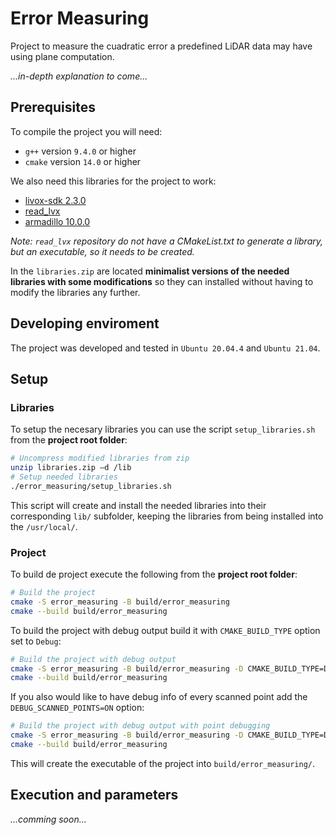 # Error Measuring

Project to measure the cuadratic error a predefined LiDAR data may have using plane computation.

*...in-depth explanation to come...*

## Prerequisites

To compile the project you will need:

- `g++` version `9.4.0` or higher
- `cmake` version `14.0` or higher

We also need this libraries for the project to work:

- [livox-sdk 2.3.0](https://github.com/Livox-SDK/Livox-SDK/releases/tag/v2.3.0)
- [read_lvx](https://github.com/michalpelka/read_lvx)
- [armadillo 10.0.0](https://sourceforge.net/projects/arma/files/)

_Note: `read_lvx` repository do not have a CMakeList.txt to generate a library, but an executable, so it needs to be created._

In the `libraries.zip` are located **minimalist versions of the needed libraries with some modifications** so they can installed without having to modify the libraries any further.

## Developing enviroment

The project was developed and tested in `Ubuntu 20.04.4` and `Ubuntu 21.04`.

## Setup

### Libraries

To setup the necesary libraries you can use the script `setup_libraries.sh` from the **project root folder**:

```bash
# Uncompress modified libraries from zip
unzip libraries.zip –d /lib
# Setup needed libraries
./error_measuring/setup_libraries.sh
```

This script will create and install the needed libraries into their corresponding `lib/` subfolder, keeping the libraries from being installed into the `/usr/local/`.
### Project

To build de project execute the following from the **project root folder**:

```bash
# Build the project
cmake -S error_measuring -B build/error_measuring
cmake --build build/error_measuring
```

To build the project with debug output build it with `CMAKE_BUILD_TYPE` option set to `Debug`:

```bash
# Build the project with debug output
cmake -S error_measuring -B build/error_measuring -D CMAKE_BUILD_TYPE=Debug
cmake --build build/error_measuring
```

If you also would like to have debug info of every scanned point add the `DEBUG_SCANNED_POINTS=ON` option:

```bash
# Build the project with debug output with point debugging
cmake -S error_measuring -B build/error_measuring -D CMAKE_BUILD_TYPE=Debug -D DEBUG_SCANNED_POINTS=ON
cmake --build build/error_measuring
```

This will create the executable of the project into `build/error_measuring/`.

## Execution and parameters

_...comming soon..._